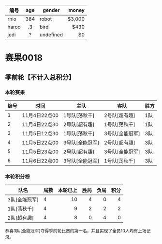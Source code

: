 | 编号 | age | gender | money |
|-------|:---:|-----------|-------:|
| rhio | 384 | robot | $3,000 |
| haroo | .3 | bird | $430 |
| jedi | ? | undefined | $0 |


# 赛果0018

## 季前轮【不计入总积分】

### 本轮赛果
| 编号 | 时间           | 主队  | 客队 | 胜方 |
|---|:-------------:|-----|-----|-----|
| 1 | 11月4日22点00 | 1号队[荡秋千]  |2号队[超有趣]   |1队|
| 2 | 11月4日22点30 | 2号队[超有趣]  |1号队[荡秋千]   |1队|
| 3 | 11月5日12点30 | 1号队[荡秋千]  |3号队[全能冠军] |3队|
| 4 | 11月5日22点00 | 3号队[全能冠军]|2号队[超有趣]   |3队|
| 5 | 11月5日23点00 | 2号队[超有趣]  |3号队[全能冠军] |3队|
| 6 | 11月6日22点00 | 3号队[全能冠军]|1号队[荡秋千]   |3队|

### 本轮积分榜
| 队名 | 局数           | 本轮已上  | 胜局 | 负局 |  积分 |
|---| - | -: | -: | -: | -: |
| 3队[全能冠军] | 4 | 10  | 4  | 0 | 4 |
| 1队[荡秋千]   | 4 |  9  | 2  | 2 | 2 |
| 2队[超有趣]   | 4 |  8  | 0  | 4 | 0 |

恭喜3队[全能冠军]夺得季前轮比赛的第一名，并且实现了全员10人均有上场记录。
